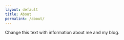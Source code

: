 ```yaml
---
layout: default
title: About
permalink: /about/
---
```


Change this text with information about me and my blog.

